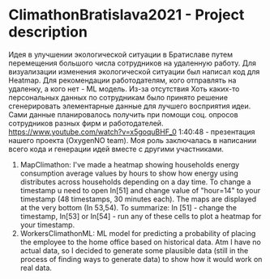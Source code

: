 # ClimathonBratislava2021 - Project description

Идея в улучшении экологической ситуации в Братиславе путем перемещения большого числа сотрудников на удаленную работу. Для визуализации изменения экологической ситуации был написал код для Heatmap. Для рекомендации работодателям, кого отправлять на удаленку, а кого нет - ML модель. Из-за отсутствия Хоть каких-то персональных данных по сотрудникам было принято решение сгенерировать элементарные данные для лучшего восприятия идеи. Сами данные планировалось получить при помощи соц. опросов сотрудников разных фирм и работодателей. 
https://www.youtube.com/watch?v=x5goquBHF_0    1:40:48 - презентация нашего проекта (OxygenNO team). Моя роль заключалась в написании всего кода и генерации идей вместе с другими участниками.

1) MapClimathon:
I've made a heatmap showing households energy consumption average values by hours to show how energy using distributes across households depending on a day time. To change a timestamp u need to open In[51] and change value of "hour=14" to your timestamp (48 timestamps, 30 minutes each). The maps are displayed at the very bottom (In 53,54). To summarize: In [51] - change the timestamp, In[53] or In[54] - run any of these cells to plot a heatmap for your timestamp.
2) WorkersClimathonML:
ML model for predicting a probability of placing the employee to the home office based on historical data. Atm I have no actual data, so I decided to generate some plausible data (still in the process of finding ways to generate data) to show how it would work on real data.
